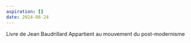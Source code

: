 ```yaml
---
aspiration: []
date: 2024-08-24
---
```

Livre de Jean Baudrillard
Appartient au mouvement du post-modernisme